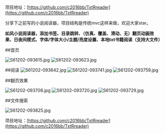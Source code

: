 项目地址：[https://github.com/c2016bb/TxtRreader](https://github.com/c2016bb/TxtRreader)

分享下之前写的小说阅读器，项目结构是传统mvc这样来做，欢迎大家star。

**如风小说阅读器，添加书签、目录跳转、（仿真、覆盖、滑动、无）翻页动画效果、日夜间模式、字体/字体大小/主题/亮度设置、本地txt书籍阅读（支持大文件）**

##首页

![S61202-093615.jpg](http://upload-images.jianshu.io/upload_images/1940874-db78a752692787d5.jpg?imageMogr2/auto-orient/strip%7CimageView2/2/w/280)
![S61202-093623.jpg](http://upload-images.jianshu.io/upload_images/1940874-ee8f0ea0857e8337.jpg?imageMogr2/auto-orient/strip%7CimageView2/2/w/280)

##阅读
![S61202-093642.jpg](http://upload-images.jianshu.io/upload_images/1940874-eaeb15eeda83d0ce.jpg?imageMogr2/auto-orient/strip%7CimageView2/2/w/280)
![S61202-093741.jpg](http://upload-images.jianshu.io/upload_images/1940874-a41a21babc38b431.jpg?imageMogr2/auto-orient/strip%7CimageView2/2/w/280)
![S61202-093759.jpg](http://upload-images.jianshu.io/upload_images/1940874-2bf68470f260b3ca.jpg?imageMogr2/auto-orient/strip%7CimageView2/2/w/280)

##翻页效果

![S61202-093708.jpg](http://upload-images.jianshu.io/upload_images/1940874-70ff21ef4c4bec4e.jpg?imageMogr2/auto-orient/strip%7CimageView2/2/w/280)
![S61202-093720.jpg](http://upload-images.jianshu.io/upload_images/1940874-ea733d957f0fd57c.jpg?imageMogr2/auto-orient/strip%7CimageView2/2/w/280)
![S61202-093729.jpg](http://upload-images.jianshu.io/upload_images/1940874-ff38bc0d08ccfc5b.jpg?imageMogr2/auto-orient/strip%7CimageView2/2/w/280)

##文件搜索

![S61202-093825.jpg](http://upload-images.jianshu.io/upload_images/1940874-495a30138522cb0a.jpg?imageMogr2/auto-orient/strip%7CimageView2/2/w/280)

项目地址：[https://github.com/c2016bb/TxtRreader](https://github.com/c2016bb/TxtRreader)
